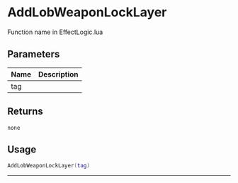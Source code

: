 # AddLobWeaponLockLayer

Function name in EffectLogic.lua

## Parameters

| Name | Description |
| ---- | ----------- |
| tag  |             |

## Returns

`none`

## Usage

```lua
AddLobWeaponLockLayer(tag)
```

---
